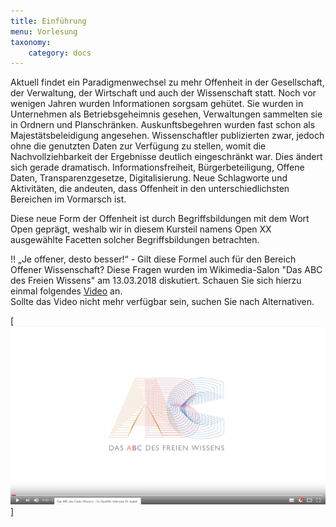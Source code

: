```yaml
---
title: Einführung
menu: Vorlesung
taxonomy:
    category: docs
---
```


Aktuell findet ein Paradigmenwechsel zu mehr Offenheit in der Gesellschaft, der Verwaltung, der Wirtschaft und auch der Wissenschaft statt. Noch vor wenigen Jahren wurden Informationen sorgsam gehütet. Sie wurden in Unternehmen als Betriebsgeheimnis gesehen, Verwaltungen sammelten sie in Ordnern und Planschränken. Auskunftsbegehren wurden fast schon als Majestätsbeleidigung angesehen. Wissenschaftler publizierten zwar, jedoch ohne die genutzten Daten zur Verfügung zu stellen, womit die Nachvollziehbarkeit der Ergebnisse deutlich eingeschränkt war.
Dies ändert sich gerade dramatisch. Informationsfreiheit, Bürgerbeteiligung, Offene Daten, Transparenzgesetze, Digitalisierung. Neue Schlagworte und Aktivitäten, die andeuten, dass Offenheit in den unterschiedlichsten Bereichen im Vormarsch ist. 

Diese neue Form der Offenheit ist durch Begriffsbildungen mit dem Wort Open geprägt, weshalb wir in diesem Kursteil namens Open XX ausgewählte Facetten solcher Begriffsbildungen betrachten. 

!! „Je offener, desto besser!“ - Gilt diese Formel auch für den Bereich Offener Wissenschaft? Diese Fragen wurden im Wikimedia-Salon "Das ABC des Freien Wissens" am 13.03.2018 diskutiert. Schauen Sie sich hierzu einmal folgendes [Video](https://www.youtube.com/watch?v=9Ga0SRMxHSY) an. <br><span class="small"> Sollte das Video nicht mehr verfügbar sein, suchen Sie nach Alternativen.</p>
[![](Wikimedia.png?resize=300&classes=caption "Das ABC des freien Wissens?(Quelle: Wikimedia-Salon)")]




